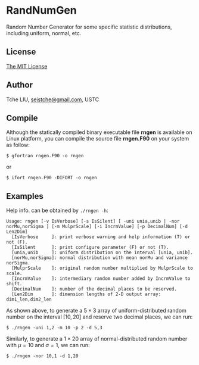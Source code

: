 # RandNumGen

Random Number Generator for some specific statistic distributions, including uniform, normal, etc.

## License

[The MIT License](http://tchel.mit-license.org)

## Author

Tche LIU, <seistche@gmail.com>, USTC

## Compile

Although the statically compiled binary executable file **rngen** is available on Linux platform, you can compile the source file **rngen.F90** on your system as follow:

```shell
$ gfortran rngen.F90 -o rngen
```

or

```shell
$ ifort rngen.F90 -DIFORT -o rngen
```

## Examples

Help info. can be obtained by `./rngen -h`:

```shell
Usage: rngen [-v IsVerbose] [-s IsSilent] [ -uni unia,unib | -nor norMu,norSigma ] [-m MulprScale] [-i IncrmValue] [-p DecimalNum] [-d Len2Dim]
  [IsVerbose     ]: print verbose warning and help information (T) or not (F).
  [IsSilent      ]: print configure parameter (F) or not (T).
  [unia,unib     ]: uniform distribution on the interval [unia, unib].
  [norMu,norSigma]: normal distribution with mean norMu and variance norSigma.
  [MulprScale    ]: original random number multiplied by MulprScale to scale.
  [IncrmValue    ]: intermediary random number added by IncrmValue to shift.
  [DecimalNum    ]: number of the decimal places to be reserved.
  [Len2Dim       ]: dimension lengths of 2-D output array: dim1_len,dim2_len
```

As shown above, to generate a $5\times 3$ array of uniform-distributed random number on the interval $[10, 20]$ and reserve two decimal places, we can run:

```shell
$ ./rngen -uni 1,2 -m 10 -p 2 -d 5,3
```

Similarly, to generate a $1\times 20$ array of normal-distributed random number with $\mu=10$ and $\sigma=1$, we can run:

```shell
$ ./rngen -nor 10,1 -d 1,20
```

